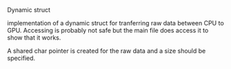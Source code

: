 Dynamic struct

implementation of a dynamic struct for tranferring raw data between CPU to GPU. Accessing is
probably not safe but the main file does access it to show that it works.

A shared char pointer is created for the raw data and a size should be specified.

